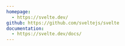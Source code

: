 ```yaml
---
homepage:
  - https://svelte.dev/
github: https://github.com/sveltejs/svelte
documentation:
  - https://svelte.dev/docs/
---
```

